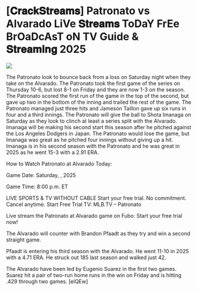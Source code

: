 # [𝐂𝐫𝐚𝐜𝐤𝐒𝐭𝐫𝐞𝐚𝐦𝐬] Patronato vs Alvarado LiVe 𝐒𝐭𝐫𝐞𝐚𝐦𝐬 ToDaY FrEe BrOaDcAsT oN TV Guide & 𝐒𝐭𝐫𝐞𝐚𝐦𝐢𝐧𝐠  2025  
  
  
[![](https://i.imgur.com/qSNzIqt.png)](https://movie.rssnews.media/webRYZOM.php)  
  
The Patronato look to bounce back from a loss on Saturday night when they take on the Alvarado. The Patronato took the first game of the series on Thursday 10-6, but lost 8-1 on Friday and they are now 1-3 on the season. The Patronato scored the first run of the game in the top of the second, but gave up two in the bottom of the inning and trailed the rest of the game. The Patronato managed just three hits and Jameson Taillon gave up six runs in four and a third innings. The Patronato will give the ball to Shota Imanaga on Saturday as they look to clinch at least a series split with the Alvarado. Imanaga will be making his second start this season after he pitched against the Los Angeles Dodgers in Japan. The Patronato would lose the game, but Imanaga was great as he pitched four innings without giving up a hit. Imanaga is in his second season with the Patronato and he was great in 2025 as he went 15-3 with a 2.91 ERA.

How to Watch Patronato at Alvarado Today:

Game Date: Saturday, , 2025

Game Time: 8:00 p.m. ET

LIVE SPORTS & TV WITHOUT CABLE
Start your free trial. No commitment. Cancel anytime.
Start Free Trial
TV: MLB.TV – Patronato

Live stream the Patronato at Alvarado game on Fubo: Start your free trial now!

The Alvarado will counter with Brandon Pfaadt as they try and win a second straight game.

Pfaadt is entering his third season with the Alvarado. He went 11-10 in 2025 with a 4.71 ERA. He struck out 185 last season and walked just 42.

The Alvarado have been led by Eugenio Suarez in the first two games. Suarez hit a pair of two-run home runs in the win on Friday and is hitting .429 through two games. [elQEw]